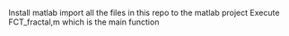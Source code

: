 Install matlab
import all the files in this repo to the matlab project
Execute FCT_fractal,m which is the main function

